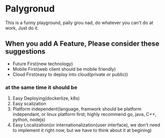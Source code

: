 # Palygronud
This is a funny playground, paily grou nad, do whatever you can't do at work, Just do it.
## When you add A Feature, Please consider these suggestions
* Future First(new technology)
* Mobile First(web client should be mobile friendly)
* Cloud First(easy to deploy into cloud(private or public))
### at the same time it should be
1. Easy Deploying(dockerlize, k8s)
2. Easy scalization
3. Platform independent(language, framwork should be platform independant, or linux platform first; highly recommend go, java, C++, python, nodejs)
4. Easy Localization(or internationalization(user interface), we don't need to implement it right now, but we have to think about it at begining)



